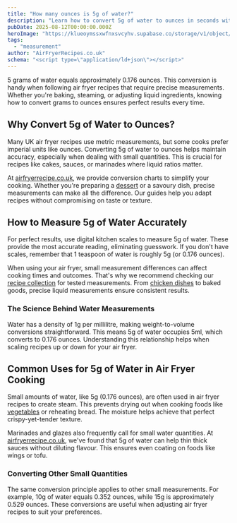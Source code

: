 ```yaml
---
title: "How many ounces is 5g of water?"
description: "Learn how to convert 5g of water to ounces in seconds with our simple guide. Perfect for air fryer recipes and precise cooking measurements."
pubDate: 2025-08-12T00:00:00.000Z
heroImage: "https://klueoymssxwfnxsvcyhv.supabase.co/storage/v1/object/public/md/how-many-ounces-is-5g-of-water-940dc482.webp"
tags:
  - "measurement"
author: "AirFryerRecipes.co.uk"
schema: "<script type=\"application/ld+json\"></script>"
---
```


<p>5 grams of water equals approximately 0.176 ounces. This conversion is handy when following air fryer recipes that require precise measurements. Whether you're baking, steaming, or adjusting liquid ingredients, knowing how to convert grams to ounces ensures perfect results every time.</p>

<h2>Why Convert 5g of Water to Ounces?</h2>
<p>Many UK air fryer recipes use metric measurements, but some cooks prefer imperial units like ounces. Converting 5g of water to ounces helps maintain accuracy, especially when dealing with small quantities. This is crucial for recipes like cakes, sauces, or marinades where liquid ratios matter.</p>
<p>At <a href=https://www.airfryerrecipe.co.uk/air-fryer-conversion-chart>airfryerrecipe.co.uk</a>, we provide conversion charts to simplify your cooking. Whether you're preparing a <a href=https://www.airfryerrecipe.co.uk/recipe-category/dessert>dessert</a> or a savoury dish, precise measurements can make all the difference. Our guides help you adapt recipes without compromising on taste or texture.</p>

<h2>How to Measure 5g of Water Accurately</h2>
<p>For perfect results, use digital kitchen scales to measure 5g of water. These provide the most accurate reading, eliminating guesswork. If you don't have scales, remember that 1 teaspoon of water is roughly 5g (or 0.176 ounces).</p>
<p>When using your air fryer, small measurement differences can affect cooking times and outcomes. That's why we recommend checking our <a href=https://www.airfryerrecipe.co.uk/recipes>recipe collection</a> for tested measurements. From <a href=https://www.airfryerrecipe.co.uk/recipe-category/chicken>chicken dishes</a> to baked goods, precise liquid measurements ensure consistent results.</p>

<h3>The Science Behind Water Measurements</h3>
<p>Water has a density of 1g per millilitre, making weight-to-volume conversions straightforward. This means 5g of water occupies 5ml, which converts to 0.176 ounces. Understanding this relationship helps when scaling recipes up or down for your air fryer.</p>

<h2>Common Uses for 5g of Water in Air Fryer Cooking</h2>
<p>Small amounts of water, like 5g (0.176 ounces), are often used in air fryer recipes to create steam. This prevents drying out when cooking foods like <a href=https://www.airfryerrecipe.co.uk/recipe-category/vegetables>vegetables</a> or reheating bread. The moisture helps achieve that perfect crispy-yet-tender texture.</p>
<p>Marinades and glazes also frequently call for small water quantities. At <a href=https://www.airfryerrecipe.co.uk>airfryerrecipe.co.uk</a>, we've found that 5g of water can help thin thick sauces without diluting flavour. This ensures even coating on foods like wings or tofu.</p>

<h3>Converting Other Small Quantities</h3>
<p>The same conversion principle applies to other small measurements. For example, 10g of water equals 0.352 ounces, while 15g is approximately 0.529 ounces. These conversions are useful when adjusting air fryer recipes to suit your preferences.</p>